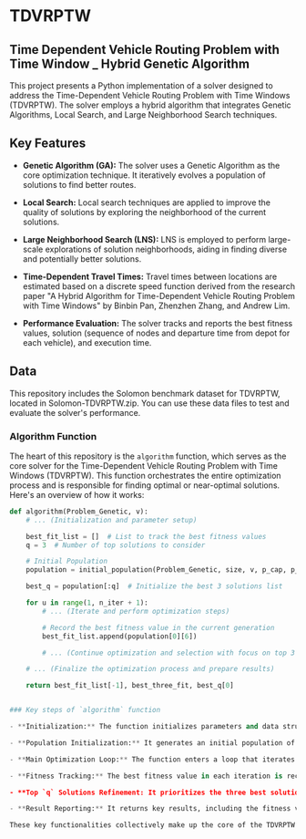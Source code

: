 # TDVRPTW


## Time Dependent Vehicle Routing Problem with Time Window _ Hybrid Genetic Algorithm


This project presents a Python implementation of a solver designed to address the Time-Dependent Vehicle Routing Problem with Time Windows (TDVRPTW).
The solver employs a hybrid algorithm that integrates Genetic Algorithms, Local Search, and Large Neighborhood Search techniques. 

## Key Features

- **Genetic Algorithm (GA):** The solver uses a Genetic Algorithm as the core optimization technique. It iteratively evolves a population of solutions to find better routes.

- **Local Search:** Local search techniques are applied to improve the quality of solutions by exploring the neighborhood of the current solutions.

- **Large Neighborhood Search (LNS):** LNS is employed to perform large-scale explorations of solution neighborhoods, aiding in finding diverse and potentially better solutions.

- **Time-Dependent Travel Times:** Travel times between locations are estimated based on a discrete speed function derived from the research paper "A Hybrid Algorithm for Time-Dependent Vehicle Routing Problem with Time Windows" by Binbin Pan, Zhenzhen Zhang, and Andrew Lim.

- **Performance Evaluation:** The solver tracks and reports the best fitness values, solution (sequence of nodes and departure time from depot for each vehicle), and execution time.


## Data
This repository includes the Solomon benchmark dataset for TDVRPTW, located in Solomon-TDVRPTW.zip. You can use these data files to test and evaluate the solver's performance.


### Algorithm Function

The heart of this repository is the `algorithm` function, which serves as the core solver for the Time-Dependent Vehicle Routing Problem with Time Windows (TDVRPTW). This function orchestrates the entire optimization process and is responsible for finding optimal or near-optimal solutions. Here's an overview of how it works:

```python
def algorithm(Problem_Genetic, v):
    # ... (Initialization and parameter setup)

    best_fit_list = []  # List to track the best fitness values
    q = 3  # Number of top solutions to consider

    # Initial Population
    population = initial_population(Problem_Genetic, size, v, p_cap, p_TW)

    best_q = population[:q]  # Initialize the best 3 solutions list

    for u in range(1, n_iter + 1):
        # ... (Iterate and perform optimization steps)

        # Record the best fitness value in the current generation
        best_fit_list.append(population[0][6])

        # ... (Continue optimization and selection with focus on top 3 solutions found so far)

    # ... (Finalize the optimization process and prepare results)

    return best_fit_list[-1], best_three_fit, best_q[0]


### Key steps of `algorithm` function

- **Initialization:** The function initializes parameters and data structures required for the optimization process, including population size, number of iterations, and constraints such as penalty for vehicle capacity and time windows.

- **Population Initialization:** It generates an initial population of solutions.

- **Main Optimization Loop:** The function enters a loop that iterates for a specified number of iterations. Within each iteration, it performs various optimization steps to evolve and improve the population. The function encompasses genetic operations, local search, and large neighborhood search to improve solution quality.

- **Fitness Tracking:** The best fitness value in each iteration is recorded in the `best_fit_list`, allowing you to track the algorithm's progress.

- **Top `q` Solutions Refinement: It prioritizes the three best solutions found in each iteration and applies local search and Large Neighborhood Search (LNS) techniques to enhance their quality, resulting in potential improvements to the solutions.

- **Result Reporting:** It returns key results, including the fitness value of the best solution found, fitness values of the top three solutions, and the best solution among the top `q` solutions.

These key functionalities collectively make up the core of the TDVRPTW solver, enabling it to find


